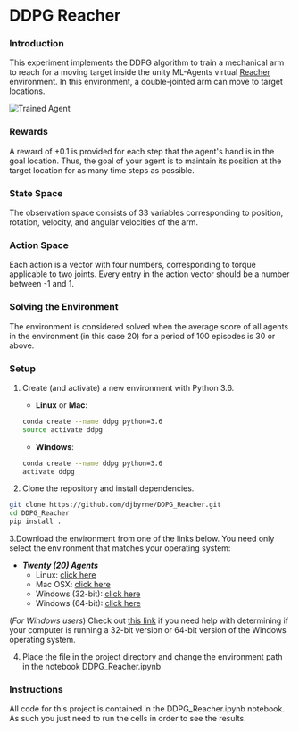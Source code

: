 [//]: # (Image References)

[image1]: https://user-images.githubusercontent.com/10624937/43851024-320ba930-9aff-11e8-8493-ee547c6af349.gif "Trained Agent"
[image2]: https://user-images.githubusercontent.com/10624937/43851646-d899bf20-9b00-11e8-858c-29b5c2c94ccc.png "Crawler"


# DDPG Reacher

### Introduction

This experiment implements the DDPG algorithm to train a mechanical arm to reach for a moving target inside the unity ML-Agents virtual [Reacher](https://github.com/Unity-Technologies/ml-agents/blob/master/docs/Learning-Environment-Examples.md#reacher) environment. In this environment, a double-jointed arm can move to target locations.

![Trained Agent][image1]

### Rewards

A reward of +0.1 is provided for each step that the agent's hand is in the goal location. Thus, the goal of your agent is to maintain its position at the target location for as many time steps as possible.

### State Space

The observation space consists of 33 variables corresponding to position, rotation, velocity, and angular velocities of the arm. 

### Action Space
Each action is a vector with four numbers, corresponding to torque applicable to two joints. Every entry in the action vector should be a number between -1 and 1.

### Solving the Environment
The environment is considered solved when the average score of all agents in the environment (in this case 20) for a period of 100 episodes is 30 or above.

### Setup

1. Create (and activate) a new environment with Python 3.6.

	- __Linux__ or __Mac__: 
	```bash
	conda create --name ddpg python=3.6
	source activate ddpg
	```
	- __Windows__: 
	```bash
	conda create --name ddpg python=3.6 
	activate ddpg
	```

2. Clone the repository and install dependencies.
```bash
git clone https://github.com/djbyrne/DDPG_Reacher.git
cd DDPG_Reacher
pip install .
```
3.Download the environment from one of the links below.  You need only select the environment that matches your operating system:

- **_Twenty (20) Agents_**
	- Linux: [click here](https://s3-us-west-1.amazonaws.com/udacity-drlnd/P2/Reacher/Reacher_Linux.zip)
	- Mac OSX: [click here](https://s3-us-west-1.amazonaws.com/udacity-drlnd/P2/Reacher/Reacher.app.zip)
	- Windows (32-bit): [click here](https://s3-us-west-1.amazonaws.com/udacity-drlnd/P2/Reacher/Reacher_Windows_x86.zip)
	- Windows (64-bit): [click here](https://s3-us-west-1.amazonaws.com/udacity-drlnd/P2/Reacher/Reacher_Windows_x86_64.zip)

(_For Windows users_) Check out [this link](https://support.microsoft.com/en-us/help/827218/how-to-determine-whether-a-computer-is-running-a-32-bit-version-or-64) if you need help with determining if your computer is running a 32-bit version or 64-bit version of the Windows operating system.

4. Place the file in the project directory and change the environment path in the notebook DDPG_Reacher.ipynb

### Instructions

All code for this project is contained in the DDPG_Reacher.ipynb notebook. As such you just need to run the cells in order to see the results.
